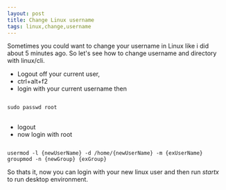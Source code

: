 ```yaml
---
layout: post
title: Change Linux username
tags: linux,change,username
---
```



Sometimes you could want to change your username in Linux like i did about 5 minutes ago. 
So let's see how to change username and directory with linux/cli.
* Logout off your current user,
* ctrl+alt+f2
* login with your current username
then
<pre>
<code>
sudo passwd root
</code>
</pre>

* logout
* now login with root
<pre>
<code>
usermod -l {newUserName} -d /home/{newUserName} -m {exUserName}
groupmod -n {newGroup} {exGroup}
</code></pre>


So thats it, now you can login with your new linux user and then run *startx* to run desktop environment.
